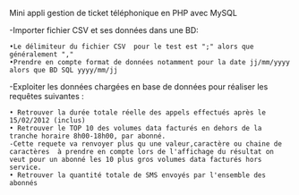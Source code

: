Mini appli gestion de ticket téléphonique en PHP avec MySQL

-Importer  fichier CSV et ses données dans une BD:



    •Le délimiteur du fichier CSV  pour le test est ";" alors que généralement ","
    •Prendre en compte format de données notamment pour la date jj/mm/yyyy alors que BD SQL yyyy/mm/jj

-Exploiter les données chargées en base de données pour réaliser les requêtes suivantes :



    • Retrouver la durée totale réelle des appels effectués après le 15/02/2012 (inclus)
    • Retrouver le TOP 10 des volumes data facturés en dehors de la tranche horaire 8h00-18h00, par abonné.
    -Cette requete va renvoyer plus qu une valeur,caractère ou chaine de caractères  à prendre en compte lors de l'affichage du résultat on veut pour un abonné les 10 plus gros volumes data facturés hors service.      
    • Retrouver la quantité totale de SMS envoyés par l'ensemble des abonnés
